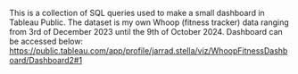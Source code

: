 This is a collection of SQL queries used to make a small dashboard in Tableau Public. The dataset is my own Whoop (fitness tracker) data ranging from 3rd of December 2023 until the 9th of October 2024. Dashboard can be accessed below:
https://public.tableau.com/app/profile/jarrad.stella/viz/WhoopFitnessDashboard/Dashboard2#1
